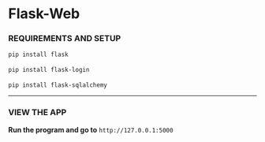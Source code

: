 # Flask-Web

### REQUIREMENTS AND SETUP
  `pip install flask` <br>
<br>
`pip install flask-login` <br>
<br>
`pip install flask-sqlalchemy` <br>
___________________
### VIEW THE APP
**Run the program and go to** `http://127.0.0.1:5000`
